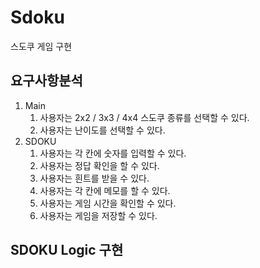 # Sdoku
스도쿠 게임 구현

## 요구사항분석
1. Main
    1. 사용자는 2x2 / 3x3 / 4x4 스도쿠 종류를 선택할 수 있다.
    2. 사용자는 난이도를 선택할 수 있다.
2. SDOKU
    1. 사용자는 각 칸에 숫자를 입력할 수 있다.
    2. 사용자는 정답 확인을 할 수 있다.
    3. 사용자는 흰트를 받을 수 있다.
    4. 사용자는 각 칸에 메모를 할 수 있다.
    5. 사용자는 게임 시간을 확인할 수 있다.
    6. 사용자는 게임을 저장할 수 있다.

## SDOKU Logic 구현
